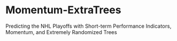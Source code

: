 # Momentum-ExtraTrees
Predicting the NHL Playoffs with Short-term Performance Indicators, Momentum, and Extremely Randomized Trees
